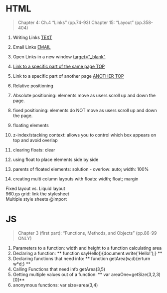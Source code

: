 # HTML
>Chapter 4: Ch.4 “Links” (pp.74-93)
>Chapter 15: “Layout” (pp.358-404)

1. Writing Links <a href="URL"> TEXT </a><br>
2. Email Links <a href="mailto:"> EMAIL </a><br>
3. Open Links in a new window <a href="URL">  target="_blank"<br>
4. Link to a specific part of the same page <a href="#top">TOP </a><br>
5. Link to a specific part of another page <a href="URL/#top">ANOTHER TOP</a><br>
   

1. Relative positioning<br>
2. Absolute positioning: elements move as users scroll up and down the page.<br>
3. fixed positioning: elements do NOT move as users scroll up and down the page.<br>
4. floating elements<br>
5. z-index/stacking context: allows you to control which box appears on top and avoid overlap<br>
6. clearing floats: clear<br>
7. using float to place elements side by side<br>
8. parents of floated elements: solution - overlow: auto; width: 100%<br>
9. creating multi column layouts with floats: width; float; margin<br>

Fixed layout vs. Liquid layout <br>
960.gs grid: link the stylesheet<br>
Multiple style sheets @import <br>

# JS
>Chapter 3 (first part): “Functions, Methods, and Objects” (pp.86-99 ONLY)
1. Parameters to a function: width and height to a function calculating area<br>
2. Declaring a function: ** function sayHello(){document.write('Hello!');} **<br>
3. Declaring functions that need info: ** function getArea(w,d){erturn w*d;} ** <br>
4. Calling Functions that need info getArea(3,5)<br>
5. Getting multiple values out of a function: ** var areaOne=getSize(3,2,3)[0]**  <br>
6. anonymous functions: var size=area(3,4)
